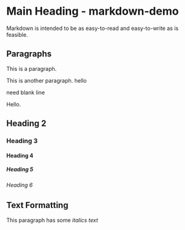 # Main Heading - markdown-demo

Markdown is intended to be as easy-to-read and easy-to-write as is feasible.

## Paragraphs

This is a paragraph.

This is another paragraph.
hello

need blank line







Hello.

## Heading 2

### Heading 3

#### Heading 4

##### Heading 5

###### Heading 6

## Text Formatting

This paragraph has some *italics text*

